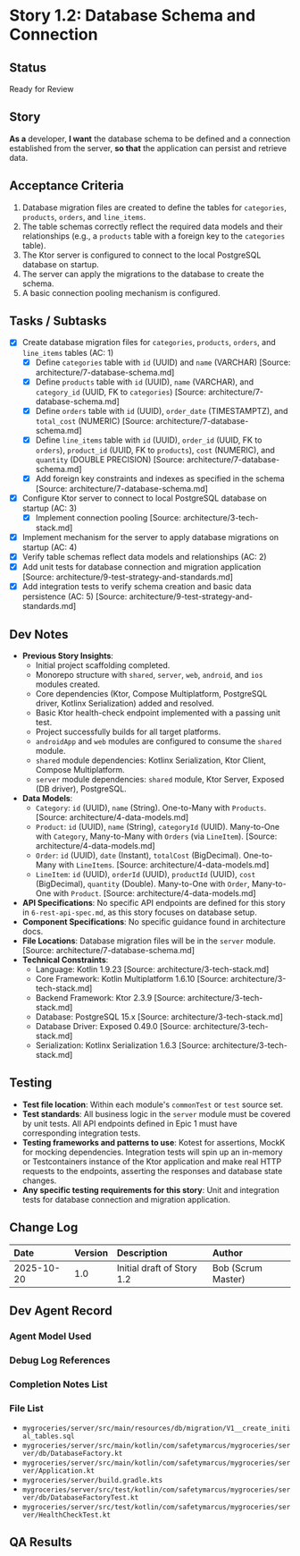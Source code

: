 # Story 1.2: Database Schema and Connection

## Status
Ready for Review

## Story
**As a** developer,
**I want** the database schema to be defined and a connection established from the server,
**so that** the application can persist and retrieve data.

## Acceptance Criteria
1.  Database migration files are created to define the tables for `categories`, `products`, `orders`, and `line_items`.
2.  The table schemas correctly reflect the required data models and their relationships (e.g., a `products` table with a foreign key to the `categories` table).
3.  The Ktor server is configured to connect to the local PostgreSQL database on startup.
4.  The server can apply the migrations to the database to create the schema.
5.  A basic connection pooling mechanism is configured.

## Tasks / Subtasks
- [x] Create database migration files for `categories`, `products`, `orders`, and `line_items` tables (AC: 1)
    - [x] Define `categories` table with `id` (UUID) and `name` (VARCHAR) [Source: architecture/7-database-schema.md]
    - [x] Define `products` table with `id` (UUID), `name` (VARCHAR), and `category_id` (UUID, FK to `categories`) [Source: architecture/7-database-schema.md]
    - [x] Define `orders` table with `id` (UUID), `order_date` (TIMESTAMPTZ), and `total_cost` (NUMERIC) [Source: architecture/7-database-schema.md]
    - [x] Define `line_items` table with `id` (UUID), `order_id` (UUID, FK to `orders`), `product_id` (UUID, FK to `products`), `cost` (NUMERIC), and `quantity` (DOUBLE PRECISION) [Source: architecture/7-database-schema.md]
    - [x] Add foreign key constraints and indexes as specified in the schema [Source: architecture/7-database-schema.md]
- [x] Configure Ktor server to connect to local PostgreSQL database on startup (AC: 3)
    - [x] Implement connection pooling [Source: architecture/3-tech-stack.md]
- [x] Implement mechanism for the server to apply database migrations on startup (AC: 4)
- [x] Verify table schemas reflect data models and relationships (AC: 2)
- [x] Add unit tests for database connection and migration application [Source: architecture/9-test-strategy-and-standards.md]
- [x] Add integration tests to verify schema creation and basic data persistence (AC: 5) [Source: architecture/9-test-strategy-and-standards.md]

## Dev Notes
- **Previous Story Insights**:
    - Initial project scaffolding completed.
    - Monorepo structure with `shared`, `server`, `web`, `android`, and `ios` modules created.
    - Core dependencies (Ktor, Compose Multiplatform, PostgreSQL driver, Kotlinx Serialization) added and resolved.
    - Basic Ktor health-check endpoint implemented with a passing unit test.
    - Project successfully builds for all target platforms.
    - `androidApp` and `web` modules are configured to consume the `shared` module.
    - `shared` module dependencies: Kotlinx Serialization, Ktor Client, Compose Multiplatform.
    - `server` module dependencies: `shared` module, Ktor Server, Exposed (DB driver), PostgreSQL.
- **Data Models**:
    - `Category`: `id` (UUID), `name` (String). One-to-Many with `Products`. [Source: architecture/4-data-models.md]
    - `Product`: `id` (UUID), `name` (String), `categoryId` (UUID). Many-to-One with `Category`, Many-to-Many with `Orders` (via `LineItem`). [Source: architecture/4-data-models.md]
    - `Order`: `id` (UUID), `date` (Instant), `totalCost` (BigDecimal). One-to-Many with `LineItems`. [Source: architecture/4-data-models.md]
    - `LineItem`: `id` (UUID), `orderId` (UUID), `productId` (UUID), `cost` (BigDecimal), `quantity` (Double). Many-to-One with `Order`, Many-to-One with `Product`. [Source: architecture/4-data-models.md]
- **API Specifications**: No specific API endpoints are defined for this story in `6-rest-api-spec.md`, as this story focuses on database setup.
- **Component Specifications**: No specific guidance found in architecture docs.
- **File Locations**: Database migration files will be in the `server` module. [Source: architecture/7-database-schema.md]
- **Technical Constraints**:
    - Language: Kotlin 1.9.23 [Source: architecture/3-tech-stack.md]
    - Core Framework: Kotlin Multiplatform 1.6.10 [Source: architecture/3-tech-stack.md]
    - Backend Framework: Ktor 2.3.9 [Source: architecture/3-tech-stack.md]
    - Database: PostgreSQL 15.x [Source: architecture/3-tech-stack.md]
    - Database Driver: Exposed 0.49.0 [Source: architecture/3-tech-stack.md]
    - Serialization: Kotlinx Serialization 1.6.3 [Source: architecture/3-tech-stack.md]

## Testing
- **Test file location**: Within each module's `commonTest` or `test` source set.
- **Test standards**: All business logic in the `server` module must be covered by unit tests. All API endpoints defined in Epic 1 must have corresponding integration tests.
- **Testing frameworks and patterns to use**: Kotest for assertions, MockK for mocking dependencies. Integration tests will spin up an in-memory or Testcontainers instance of the Ktor application and make real HTTP requests to the endpoints, asserting the responses and database state changes.
- **Any specific testing requirements for this story**: Unit and integration tests for database connection and migration application.

## Change Log
| Date | Version | Description | Author |
| :--- | :--- | :--- | :--- |
| 2025-10-20 | 1.0 | Initial draft of Story 1.2 | Bob (Scrum Master) |

## Dev Agent Record
### Agent Model Used
### Debug Log References
### Completion Notes List
### File List
- `mygroceries/server/src/main/resources/db/migration/V1__create_initial_tables.sql`
- `mygroceries/server/src/main/kotlin/com/safetymarcus/mygroceries/server/db/DatabaseFactory.kt`
- `mygroceries/server/src/main/kotlin/com/safetymarcus/mygroceries/server/Application.kt`
- `mygroceries/server/build.gradle.kts`
- `mygroceries/server/src/test/kotlin/com/safetymarcus/mygroceries/server/db/DatabaseFactoryTest.kt`
- `mygroceries/server/src/test/kotlin/com/safetymarcus/mygroceries/server/HealthCheckTest.kt`
## QA Results
